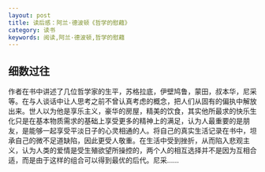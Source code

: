 ```yaml
---
layout: post
title: 读后感：阿兰·德波顿《哲学的慰藉》
category: 读书
keywords: 阅读,阿兰·德波顿,哲学的慰藉
---
```




## 细数过往

作者在书中讲述了几位哲学家的生平，苏格拉底，伊壁鸠鲁，蒙田，叔本华，尼采等。在与人谈话中让人思考之前不曾认真考虑的概念，把人们从固有的偏执中解放出来。世人以为他是享乐主义，豪华的房屋，精美的饮食，其实他所最求的快乐生化只是在基本物质需求的基础上享受更多的精神上的满足，认为人最重要的是朋友，是能够一起享受平淡日子的心灵相通的人。将自己的真实生活记录在书中，坦承自己的微不足道缺陷，因此更受人敬重。在生活中受到挫折，从而陷入悲观主义，认为人类的爱情是受生殖欲望所操控的，两个人的相互选择并不是因为互相合适，而是由于这样的组合可以得到最优的后代。尼采……

